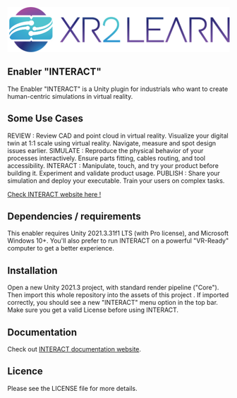 ![XR2Learn](https://github.com/XR2Learn/.github/blob/main/images/XR2Learn%20logo.png)

## Enabler "INTERACT"

The Enabler "INTERACT" is a Unity plugin for industrials who want to create human-centric simulations in virtual reality.

## Some Use Cases
REVIEW : Review CAD and point cloud in virtual reality. Visualize your digital twin at 1:1 scale using virtual reality. Navigate, measure and spot design issues earlier. 
SIMULATE : Reproduce the physical behavior of your processes interactively. Ensure parts fitting, cables routing, and tool accessibility.
INTERACT : Manipulate, touch, and try your product before building it. Experiment and validate product usage. 
PUBLISH : Share your simulation and deploy your executable. Train your users on complex tasks. 

[Check INTERACT website here !](https://www.ls-group.fr/interact)

## Dependencies / requirements

This enabler requires Unity 2021.3.31f1 LTS (with Pro license), and Microsoft Windows 10+.
You'll also prefer to run INTERACT on a powerful "VR-Ready" computer to get a better experience.

## Installation

Open a new Unity 2021.3 project, with standard render pipeline ("Core").
Then import this whole repository into the assets of this project .
If imported correctly, you should see a new "INTERACT" menu option in the top bar.
Make sure you get a valid License before using INTERACT.

## Documentation 

Check out [INTERACT documentation website](https://light-and-shadows.com/documentation/interact/faq/).

## Licence 

Please see the LICENSE file for more details.
